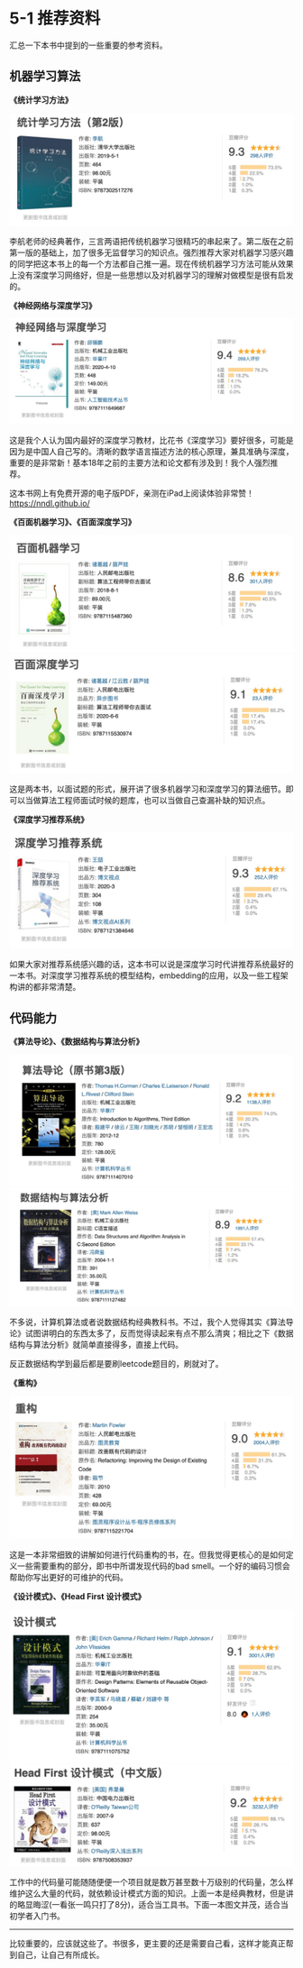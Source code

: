 # 5-1 推荐资料

汇总一下本书中提到的一些重要的参考资料。

## 机器学习算法

**《统计学习方法》**

![](/assets/images/2021-03/2021-03-06-22-17-54.jpg)

李航老师的经典著作，三言两语把传统机器学习很精巧的串起来了。第二版在之前第一版的基础上，加了很多无监督学习的知识点。强烈推荐大家对机器学习感兴趣的同学把这本书上的每一个方法都自己推一遍。现在传统机器学习方法可能从效果上没有深度学习网络好，但是一些思想以及对机器学习的理解对做模型是很有启发的。

**《神经网络与深度学习》**

![](/assets/images/2021-03/2021-03-06-22-11-18.jpg)

这是我个人认为国内最好的深度学习教材，比花书《深度学习》要好很多，可能是因为是中国人自己写的。清晰的数学语言描述方法的核心原理，兼具准确与深度，重要的是非常新！基本18年之前的主要方法和论文都有涉及到！我个人强烈推荐。

这本书网上有免费开源的电子版PDF，亲测在iPad上阅读体验非常赞！ https://nndl.github.io/

**《百面机器学习》、《百面深度学习》**

![](/assets/images/2021-03/2021-03-06-22-26-03.jpg)
![](/assets/images/2021-03/2021-03-06-22-26-14.jpg)

这是两本书，以面试题的形式，展开讲了很多机器学习和深度学习的算法细节。即可以当做算法工程师面试时候的题库，也可以当做自己查漏补缺的知识点。

**《深度学习推荐系统》**

![](/assets/images/2021-03/2021-03-06-22-28-12.jpg)

如果大家对推荐系统感兴趣的话，这本书可以说是深度学习时代讲推荐系统最好的一本书。对深度学习推荐系统的模型结构，embedding的应用，以及一些工程架构讲的都非常清楚。

## 代码能力

**《算法导论》、《数据结构与算法分析》**

![](/assets/images/2021-03/2021-03-06-22-34-46.jpg)
![](/assets/images/2021-03/2021-03-06-22-34-20.jpg)

不多说，计算机算法或者说数据结构经典教科书。不过，我个人觉得其实《算法导论》试图讲明白的东西太多了，反而觉得读起来有点不那么清爽；相比之下《数据结构与算法分析》就简单直接得多，直接上代码。

反正数据结构学到最后都是要刷leetcode题目的，刷就对了。

**《重构》**

![](/assets/images/2021-03/2021-03-06-22-38-32.jpg)

这是一本非常细致的讲解如何进行代码重构的书，在。但我觉得更核心的是如何定义一些需要重构的部分，即书中所谓发现代码的bad smell。一个好的编码习惯会帮助你写出更好的可维护的代码。

**《设计模式》、《Head First 设计模式》**

![](/assets/images/2021-03/2021-03-06-22-41-53.jpg)
![](/assets/images/2021-03/2021-03-06-22-42-30.jpg)

工作中的代码量可能随随便便一个项目就是数万甚至数十万级别的代码量，怎么样维护这么大量的代码，就依赖设计模式方面的知识。上面一本是经典教材，但是讲的略显晦涩(一看张一鸣只打了8分)，适合当工具书。下面一本图文并茂，适合当初学者入门书。

- - - - - - 

比较重要的，应该就这些了。书很多，更主要的还是需要自己看，这样才能真正帮到自己，让自己有所成长。
